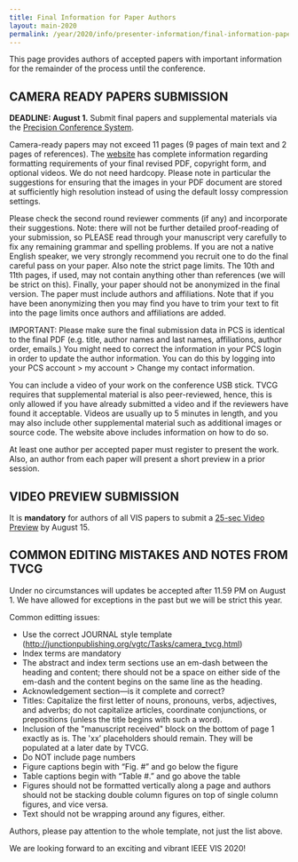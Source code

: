 ```yaml
---
title: Final Information for Paper Authors
layout: main-2020
permalink: /year/2020/info/presenter-information/final-information-paper-authors
---
```


This page provides authors of accepted papers with important information for the remainder of the process until the conference.

## CAMERA READY PAPERS SUBMISSION

**DEADLINE: August 1.** Submit final papers and supplemental materials via the [Precision Conference System](https://new.precisionconference.com/~vgtc/).

Camera-ready papers may not exceed 11 pages (9 pages of main text and 2 pages of references). The [website](http://junctionpublishing.org/vgtc/Track/vis-menu.html) has complete information regarding formatting requirements of your final revised PDF, copyright form, and optional videos. We do not need hardcopy. Please note in particular the suggestions for ensuring that the images in your PDF document are stored at sufficiently high resolution instead of using the default lossy compression settings.

Please check the second round reviewer comments (if any) and incorporate their suggestions. Note: there will not be further detailed proof-reading of your submission, so PLEASE read through your manuscript very carefully to fix any remaining grammar and spelling problems. If you are not a native English speaker, we very strongly recommend you recruit one to do the final careful pass on your paper. Also note the strict page limits. The 10th and 11th pages, if used, may not contain anything other than references (we will be strict on this). Finally, your paper should not be anonymized in the final version. The paper must include authors and affiliations. Note that if you have been anonymizing then you may find you have to trim your text to fit into the page limits once authors and affiliations are added.

IMPORTANT: Please make sure the final submission data in PCS is identical to the final PDF (e.g. title, author names and last names, affiliations, author order, emails.) You might need to correct the information in your PCS login in order to update the author information. You can do this by logging into your PCS account > my account > Change my contact information.

You can include a video of your work on the conference USB stick. TVCG requires that supplemental material is also peer-reviewed, hence, this is only allowed if you have already submitted a video and if the reviewers have found it acceptable. Videos are usually up to 5 minutes in length, and you may also include other supplemental material such as additional images or source code. The website above includes information on how to do so.

At least one author per accepted paper must register to present the work. Also, an author from each paper will present a short preview in a prior session.

## VIDEO PREVIEW SUBMISSION

It is **mandatory** for authors of all VIS papers to submit a [25-sec Video Preview](http://ieeevis.org/year/2019/info/presenter-information/fast-forward-and-video-previews) by August 15.

## COMMON EDITING MISTAKES AND NOTES FROM TVCG

Under no circumstances will updates be accepted after 11.59 PM on August 1. We have allowed for exceptions in the past but we will be strict this year.  

Common editting issues: 
* Use the correct JOURNAL style template (http://junctionpublishing.org/vgtc/Tasks/camera_tvcg.html)
* Index terms are mandatory
* The abstract and index term sections use an em-dash between the heading and content; there should not be a space on either side of the em-dash and the content begins on the same line as the heading.
* Acknowledgement section—is it complete and correct?
* Titles: Capitalize the first letter of nouns, pronouns, verbs, adjectives, and adverbs; do not capitalize articles, coordinate conjunctions, or prepositions (unless the title begins with such a word).
* Inclusion of the "manuscript received" block on the bottom of page 1 exactly as is. The 'xx’ placeholders should remain. They will be populated at a later date by TVCG. 
* Do NOT include page numbers
* Figure captions begin with “Fig. #” and go below the figure
* Table captions begin with “Table #.” and go above the table
* Figures should not be formatted vertically along a page and authors should not be stacking double column figures on top of single column figures, and vice versa. 
* Text should not be wrapping around any figures, either.

Authors, please pay attention to the whole template, not just the list above.

We are looking forward to an exciting and vibrant IEEE VIS 2020!
